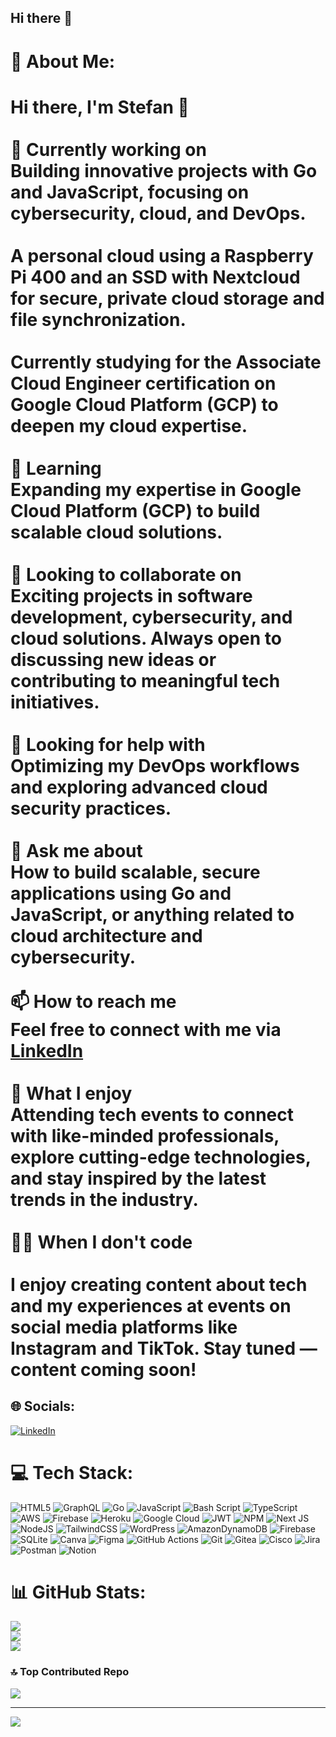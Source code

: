 ## Hi there 👋

# 💫 About Me:
# Hi there, I'm Stefan 👋<br><br>🔭 **Currently working on**  <br>Building innovative projects with **Go** and **JavaScript**, focusing on **cybersecurity**, **cloud**, and **DevOps**.<br><br>A personal cloud using a Raspberry Pi 400 and an SSD with Nextcloud for secure, private cloud storage and file synchronization.<br><br>Currently studying for the Associate Cloud Engineer certification on Google Cloud Platform (GCP) to deepen my cloud expertise.<br><br>🌱 **Learning**  <br>Expanding my expertise in **Google Cloud Platform (GCP)** to build scalable cloud solutions.<br><br>👯 **Looking to collaborate on**  <br>Exciting projects in **software development**, **cybersecurity**, and **cloud solutions**. Always open to discussing new ideas or contributing to meaningful tech initiatives.<br><br>🤔 **Looking for help with**  <br>Optimizing my **DevOps** workflows and exploring advanced cloud security practices.<br><br>💬 **Ask me about**  <br>How to build scalable, secure applications using **Go** and **JavaScript**, or anything related to **cloud architecture** and **cybersecurity**.<br><br>📫 **How to reach me**  <br>Feel free to connect with me via [LinkedIn](https://linkedin.com/in/stefan-c-791b8a17b)<br><br>🎉 **What I enjoy**  <br>Attending tech events to connect with like-minded professionals, explore cutting-edge technologies, and stay inspired by the latest trends in the industry.  <br><br>👨‍💻 **When I don't code**<br><br>I enjoy creating content about tech and my experiences at events on social media platforms like Instagram and TikTok. Stay tuned — content coming soon!<br>


## 🌐 Socials:
[![LinkedIn](https://img.shields.io/badge/LinkedIn-%230077B5.svg?logo=linkedin&logoColor=white)](https://linkedin.com/in/https://www.linkedin.com/in/stefansolves) 

# 💻 Tech Stack:
![HTML5](https://img.shields.io/badge/html5-%23E34F26.svg?style=plastic&logo=html5&logoColor=white) ![GraphQL](https://img.shields.io/badge/-GraphQL-E10098?style=plastic&logo=graphql&logoColor=white) ![Go](https://img.shields.io/badge/go-%2300ADD8.svg?style=plastic&logo=go&logoColor=white) ![JavaScript](https://img.shields.io/badge/javascript-%23323330.svg?style=plastic&logo=javascript&logoColor=%23F7DF1E) ![Bash Script](https://img.shields.io/badge/bash_script-%23121011.svg?style=plastic&logo=gnu-bash&logoColor=white) ![TypeScript](https://img.shields.io/badge/typescript-%23007ACC.svg?style=plastic&logo=typescript&logoColor=white) ![AWS](https://img.shields.io/badge/AWS-%23FF9900.svg?style=plastic&logo=amazon-aws&logoColor=white) ![Firebase](https://img.shields.io/badge/firebase-%23039BE5.svg?style=plastic&logo=firebase) ![Heroku](https://img.shields.io/badge/heroku-%23430098.svg?style=plastic&logo=heroku&logoColor=white) ![Google Cloud](https://img.shields.io/badge/GoogleCloud-%234285F4.svg?style=plastic&logo=google-cloud&logoColor=white) ![JWT](https://img.shields.io/badge/JWT-black?style=plastic&logo=JSON%20web%20tokens) ![NPM](https://img.shields.io/badge/NPM-%23CB3837.svg?style=plastic&logo=npm&logoColor=white) ![Next JS](https://img.shields.io/badge/Next-black?style=plastic&logo=next.js&logoColor=white) ![NodeJS](https://img.shields.io/badge/node.js-6DA55F?style=plastic&logo=node.js&logoColor=white) ![TailwindCSS](https://img.shields.io/badge/tailwindcss-%2338B2AC.svg?style=plastic&logo=tailwind-css&logoColor=white) ![WordPress](https://img.shields.io/badge/WordPress-%23117AC9.svg?style=plastic&logo=WordPress&logoColor=white) ![AmazonDynamoDB](https://img.shields.io/badge/Amazon%20DynamoDB-4053D6?style=plastic&logo=Amazon%20DynamoDB&logoColor=white) ![Firebase](https://img.shields.io/badge/firebase-a08021?style=plastic&logo=firebase&logoColor=ffcd34) ![SQLite](https://img.shields.io/badge/sqlite-%2307405e.svg?style=plastic&logo=sqlite&logoColor=white) ![Canva](https://img.shields.io/badge/Canva-%2300C4CC.svg?style=plastic&logo=Canva&logoColor=white) ![Figma](https://img.shields.io/badge/figma-%23F24E1E.svg?style=plastic&logo=figma&logoColor=white) ![GitHub Actions](https://img.shields.io/badge/github%20actions-%232671E5.svg?style=plastic&logo=githubactions&logoColor=white) ![Git](https://img.shields.io/badge/git-%23F05033.svg?style=plastic&logo=git&logoColor=white) ![Gitea](https://img.shields.io/badge/Gitea-34495E?style=plastic&logo=gitea&logoColor=5D9425) ![Cisco](https://img.shields.io/badge/cisco-%23049fd9.svg?style=plastic&logo=cisco&logoColor=black) ![Jira](https://img.shields.io/badge/jira-%230A0FFF.svg?style=plastic&logo=jira&logoColor=white) ![Postman](https://img.shields.io/badge/Postman-FF6C37?style=plastic&logo=postman&logoColor=white) ![Notion](https://img.shields.io/badge/Notion-%23000000.svg?style=plastic&logo=notion&logoColor=white)
# 📊 GitHub Stats:
![](https://github-readme-stats.vercel.app/api?username=stefansolves&theme=dark&hide_border=false&include_all_commits=false&count_private=false)<br/>
![](https://nirzak-streak-stats.vercel.app/?user=stefansolves&theme=dark&hide_border=false)<br/>
![](https://github-readme-stats.vercel.app/api/top-langs/?username=stefansolves&theme=dark&hide_border=false&include_all_commits=false&count_private=false&layout=compact)

### 🔝 Top Contributed Repo
![](https://github-contributor-stats.vercel.app/api?username=stefansolves&limit=5&theme=dark&combine_all_yearly_contributions=true)

---
[![](https://visitcount.itsvg.in/api?id=stefansolves&icon=0&color=0)](https://visitcount.itsvg.in)

<!-- Proudly created with GPRM ( https://gprm.itsvg.in ) -->
